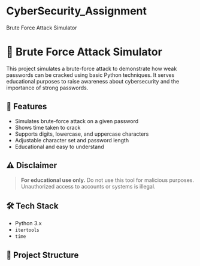 # CyberSecurity_Assignment
Brute Force Attack Simulator
# 🔐 Brute Force Attack Simulator

This project simulates a brute-force attack to demonstrate how weak passwords can be cracked using basic Python techniques. It serves educational purposes to raise awareness about cybersecurity and the importance of strong passwords.

## 🚀 Features

- Simulates brute-force attack on a given password
- Shows time taken to crack
- Supports digits, lowercase, and uppercase characters
- Adjustable character set and password length
- Educational and easy to understand

## ⚠️ Disclaimer

> **For educational use only.** Do not use this tool for malicious purposes. Unauthorized access to accounts or systems is illegal.

## 🛠️ Tech Stack

- Python 3.x
- `itertools`
- `time`

## 📂 Project Structure

